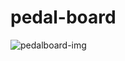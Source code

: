 ﻿# pedal-board
![pedalboard-img](https://user-images.githubusercontent.com/88360543/230746048-de078e59-c1f0-4eab-b0fb-c2135a24a767.png)
